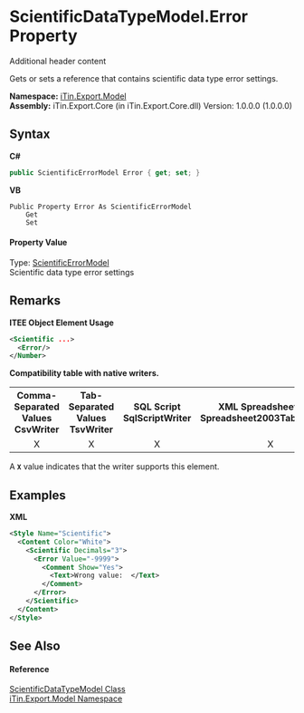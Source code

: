 # ScientificDataTypeModel.Error Property 
Additional header content 

Gets or sets a reference that contains scientific data type error settings.

**Namespace:**&nbsp;<a href="N_iTin_Export_Model">iTin.Export.Model</a><br />**Assembly:**&nbsp;iTin.Export.Core (in iTin.Export.Core.dll) Version: 1.0.0.0 (1.0.0.0)

## Syntax

**C#**<br />
``` C#
public ScientificErrorModel Error { get; set; }
```

**VB**<br />
``` VB
Public Property Error As ScientificErrorModel
	Get
	Set
```


#### Property Value
Type: <a href="T_iTin_Export_Model_ScientificErrorModel">ScientificErrorModel</a><br />Scientific data type error settings

## Remarks

**ITEE Object Element Usage**<br />
``` XML
<Scientific ...>
  <Error/>
</Number>
```


<strong>Compatibility table with native writers.</strong><table><tr><th>Comma-Separated Values<br />CsvWriter</th><th>Tab-Separated Values<br />TsvWriter</th><th>SQL Script<br />SqlScriptWriter</th><th>XML Spreadsheet 2003<br />Spreadsheet2003TabularWriter</th></tr><tr><td align="center">X</td><td align="center">X</td><td align="center">X</td><td align="center">X</td></tr></table> A <strong>`X`</strong> value indicates that the writer supports this element.


## Examples

**XML**<br />
``` XML
<Style Name="Scientific">
  <Content Color="White">
    <Scientific Decimals="3">
      <Error Value="-9999">
        <Comment Show="Yes">
          <Text>Wrong value:  </Text>
        </Comment>
      </Error>           
    </Scientific>
  </Content>
</Style>
```


## See Also


#### Reference
<a href="T_iTin_Export_Model_ScientificDataTypeModel">ScientificDataTypeModel Class</a><br /><a href="N_iTin_Export_Model">iTin.Export.Model Namespace</a><br />